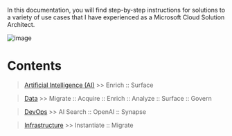 In this documentation, you will find step-by-step instructions for solutions to a variety of use cases that I have experienced as a Microsoft Cloud Solution Architect.

![image](https://user-images.githubusercontent.com/44923999/185972867-64465cc3-0769-4045-bc5d-672f573854c7.png)

# Contents

> [Artificial Intelligence (AI)](AI.md) >> Enrich :: Surface

> [Data](Data.md) >> Migrate :: Acquire :: Enrich :: Analyze :: Surface :: Govern

> [DevOps](DevOps.md) >> AI Search :: OpenAI :: Synapse

> [Infrastructure](Infrastructure.md) >> Instantiate :: Migrate
